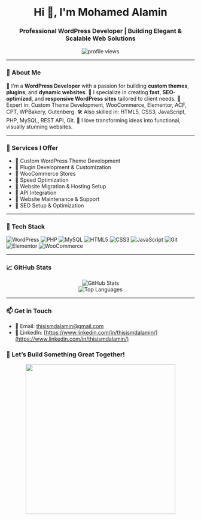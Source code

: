 <h1 align="center">Hi 👋, I'm Mohamed Alamin</h1>
<h3 align="center">Professional WordPress Developer | Building Elegant & Scalable Web Solutions</h3>

<p align="center">
  <img src="https://komarev.com/ghpvc/?username=thisisalamin&label=Profile%20views&color=0e75b6&style=flat" alt="profile views" />
</p>

---

### 🚀 About Me

🔧 I'm a **WordPress Developer** with a passion for building **custom themes**, **plugins**, and **dynamic websites**.
🎯 I specialize in creating **fast**, **SEO-optimized**, and **responsive WordPress sites** tailored to client needs.
🧩 Expert in: Custom Theme Development, WooCommerce, Elementor, ACF, CPT, WPBakery, Gutenberg.
🛠️ Also skilled in: HTML5, CSS3, JavaScript, PHP, MySQL, REST API, Git.
💬 I love transforming ideas into functional, visually stunning websites.

---

### 💼 Services I Offer

- 🔹 Custom WordPress Theme Development  
- 🔹 Plugin Development & Customization  
- 🔹 WooCommerce Stores  
- 🔹 Speed Optimization  
- 🔹 Website Migration & Hosting Setup  
- 🔹 API Integration  
- 🔹 Website Maintenance & Support  
- 🔹 SEO Setup & Optimization

---

### 🧰 Tech Stack

![WordPress](https://img.shields.io/badge/WordPress-21759B?style=for-the-badge&logo=wordpress&logoColor=white)
![PHP](https://img.shields.io/badge/PHP-777BB4?style=for-the-badge&logo=php&logoColor=white)
![MySQL](https://img.shields.io/badge/MySQL-005C84?style=for-the-badge&logo=mysql&logoColor=white)
![HTML5](https://img.shields.io/badge/HTML5-E34F26?style=for-the-badge&logo=html5&logoColor=white)
![CSS3](https://img.shields.io/badge/CSS3-1572B6?style=for-the-badge&logo=css3&logoColor=white)
![JavaScript](https://img.shields.io/badge/JavaScript-F7DF1E?style=for-the-badge&logo=javascript&logoColor=black)
![Git](https://img.shields.io/badge/Git-F05032?style=for-the-badge&logo=git&logoColor=white)
![Elementor](https://img.shields.io/badge/Elementor-92003B?style=for-the-badge&logo=elementor&logoColor=white)
![WooCommerce](https://img.shields.io/badge/WooCommerce-96588a?style=for-the-badge&logo=woocommerce&logoColor=white)

---

### 📈 GitHub Stats

<p align="center">
  <img src="https://github-readme-stats.vercel.app/api?username=thisisalamin&show_icons=true&theme=radical" alt="GitHub Stats" />
  <br />
  <img src="https://github-readme-stats.vercel.app/api/top-langs/?username=thisisalamin&layout=compact&theme=radical" alt="Top Languages" />
</p>

---

### 📫 Get in Touch

- 📧 Email: [thisismdalamin@gmail.com](mailto:thisismdalamin@gmail.com)
- 💬 LinkedIn: [https://www.linkedin.com/in/thisismdalamin/](https://www.linkedin.com/in/thisismdalamin/)


### 🎯 Let’s Build Something Great Together!

<p align="center">
  <img src="https://media.giphy.com/media/L1R1tvI9svkIWwpVYr/giphy.gif" width="400" />
</p>
